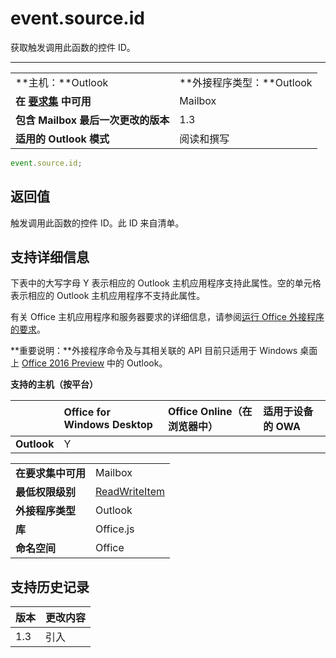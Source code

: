 

# <a name="event.source.id"></a>event.source.id
获取触发调用此函数的控件 ID。

****

|||
|:-----|:-----|
|**主机：**Outlook|**外接程序类型：**Outlook|
|**在 [要求集](../../docs/overview/specify-office-hosts-and-api-requirements.md) 中可用**|Mailbox|
|**包含 Mailbox 最后一次更改的版本**|1.3|
|**适用的 Outlook 模式**|阅读和撰写|



```js
event.source.id;
```


## <a name="return-value"></a>返回值

触发调用此函数的控件 ID。此 ID 来自清单。


## <a name="support-details"></a>支持详细信息


下表中的大写字母 Y 表示相应的 Outlook 主机应用程序支持此属性。空的单元格表示相应的 Outlook 主机应用程序不支持此属性。

有关 Office 主机应用程序和服务器要求的详细信息，请参阅[运行 Office 外接程序的要求](../../docs/overview/requirements-for-running-office-add-ins.md)。

 **重要说明：**外接程序命令及与其相关联的 API 目前只适用于 Windows 桌面上 [Office 2016 Preview](https://products.office.com/en-us/office-2016-preview) 中的 Outlook。


**支持的主机（按平台）**

| |**Office for Windows Desktop**|**Office Online（在浏览器中）**|**适用于设备的 OWA**|
|:-----|:-----|:-----|:-----|
|**Outlook**|Y|||

|||
|:-----|:-----|
|**在要求集中可用**|Mailbox|
|**最低权限级别**|[ReadWriteItem](../../docs/outlook/understanding-outlook-add-in-permissions.md)|
|**外接程序类型**|Outlook|
|**库**|Office.js|
|**命名空间**|Office|

## <a name="support-history"></a>支持历史记录




|**版本**|**更改内容**|
|:-----|:-----|
|1.3|引入|
